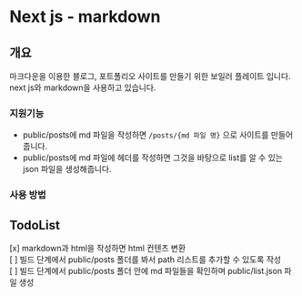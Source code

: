 # Next js - markdown

## 개요
마크다운을 이용한 블로그, 포트폴리오 사이트를 만들기 위한 보일러 플레이트 입니다.  
next js와 markdown을 사용하고 있습니다.

### 지원기능
- public/posts에 md 파일을 작성하면 ```/posts/{md 파일 명}``` 으로 사이트를 만들어 줍니다.
- public/posts에 md 파일에 헤더를 작성하면 그것을 바탕으로 list를 알 수 있는 json 파일을 생성해줍니다.

### 사용 방법


## TodoList
[x] markdown과 html을 작성하면 html 컨텐츠 변환  
[ ] 빌드 단계에서 public/posts 폴더를 봐서 path 리스트를 추가할 수 있도록 작성  
[ ] 빌드 단계에서 public/posts 폴더 안에 md 파일들을 확인하며 public/list.json 파일 생성  
